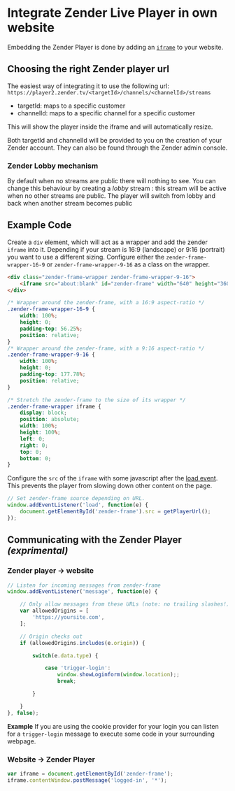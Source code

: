 # Integrate Zender Live Player in own website

Embedding the Zender Player is done by adding an [`iframe`](https://developer.mozilla.org/en-US/docs/Web/HTML/Element/iframe) to your website.

## Choosing the right Zender player url

The easiest way of integrating it to use the following url:
`https://player2.zender.tv/<targetId>/channels/<channelId>/streams`

- targetId: maps to a specific customer
- channelId: maps to a specific channel for a specific customer

This will show the player inside the iframe and will automatically resize.

Both targetId and channelId will be provided to you on the creation of your Zender account. They can also be found through the Zender admin console.

### Zender Lobby mechanism
By default when no streams are public there will nothing to see.
You can change this behaviour by creating a *lobby* stream : this stream will be active when no other streams are public.
The player will switch from lobby and back when another stream becomes public

## Example Code
Create a `div` element, which will act as a wrapper and add the zender `iframe` into it.
Depending if your stream is 16:9 (landscape) or 9:16 (portrait) you want to use a different sizing.
Configure either the `zender-frame-wrapper-16-9` or `zender-frame-wrapper-9-16` as a class on the wrapper.

```html
<div class="zender-frame-wrapper zender-frame-wrapper-9-16">
	<iframe src="about:blank" id="zender-frame" width="640" height="360" frameborder="0" allowfullscreen webkitallowfullscreen mozallowfullscreen oallowfullscreen msallowfullscreen></iframe>
</div>
```

```css
/* Wrapper around the zender-frame, with a 16:9 aspect-ratio */
.zender-frame-wrapper-16-9 {
	width: 100%;
	height: 0;
	padding-top: 56.25%;
	position: relative;
}
/* Wrapper around the zender-frame, with a 9:16 aspect-ratio */
.zender-frame-wrapper-9-16 {
	width: 100%;
	height: 0;
	padding-top: 177.78%;
	position: relative;
}

/* Stretch the zender-frame to the size of its wrapper */
.zender-frame-wrapper iframe {
	display: block;
	position: absolute;
	width: 100%;
	height: 100%;
	left: 0;
	right: 0;
	top: 0;
	bottom: 0;
}
```

Configure the `src` of the `iframe` with some javascript after the [load event](https://developer.mozilla.org/en-US/docs/Web/API/Window/load_event). This prevents the player from slowing down other content on the page.

```javascript
// Set zender-frame source depending on URL.
window.addEventListener('load', function(e) {
	document.getElementById('zender-frame').src = getPlayerUrl();
});
```

## Communicating with the Zender Player *(exprimental)*

### Zender player → website

```javascript
// Listen for incoming messages from zender-frame
window.addEventListener('message', function(e) {

	// Only allow messages from these URLs (note: no trailing slashes!)
	var allowedOrigins = [
		'https://yoursite.com',
	];

	// Origin checks out
	if (allowedOrigins.includes(e.origin)) {

		switch(e.data.type) {

			case 'trigger-login':
				window.showLoginform(window.location);;
				break;

		}

	}
}, false);
```

**Example**
If you are using the cookie provider for your login you can listen for a `trigger-login` message to execute some code in your surrounding webpage.

### Website → Zender Player

```javascript
var iframe = document.getElementById('zender-frame');
iframe.contentWindow.postMessage('logged-in', '*');
```
